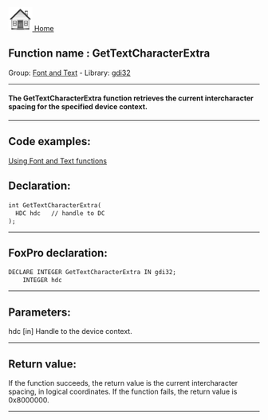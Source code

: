 [<img src="../../images/home.png"> Home ](https://github.com/VFPX/Win32API)  

## Function name : GetTextCharacterExtra
Group: [Font and Text](../../functions_group.md#Font_and_Text)  -  Library: [gdi32](../../Libraries.md#gdi32)  
***  


#### The GetTextCharacterExtra function retrieves the current intercharacter spacing for the specified device context. 
***  


## Code examples:
[Using Font and Text functions](../../samples/sample_304.md)  

## Declaration:
```foxpro  
int GetTextCharacterExtra(
  HDC hdc   // handle to DC
);  
```  
***  


## FoxPro declaration:
```foxpro  
DECLARE INTEGER GetTextCharacterExtra IN gdi32;
	INTEGER hdc  
```  
***  


## Parameters:
hdc 
[in] Handle to the device context.   
***  


## Return value:
If the function succeeds, the return value is the current intercharacter spacing, in logical coordinates. If the function fails, the return value is 0x8000000. 
  
***  

